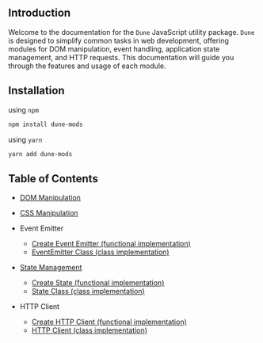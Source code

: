 ## Introduction

Welcome to the documentation for the `Dune` JavaScript utility package. `Dune` is designed to simplify common tasks in web development, offering modules for DOM manipulation, event handling, application state management, and HTTP requests. This documentation will guide you through the features and usage of each module.

## Installation

using `npm`

```bash
npm install dune-mods
```

using `yarn`

```bash
yarn add dune-mods
```

## Table of Contents

- [DOM Manipulation](documentation/dom.md)

- [CSS Manipulation](documentation/style-sheet.md)

- Event Emitter

  - [Create Event Emitter (functional implementation)](documentation/event-emitter.fn.md)
  - [EventEmitter Class (class implementation)](documentation/event-emitter.class.md)

- [State Management](#state-management)

  - [Create State (functional implementation)](documentation/state.fn.md)
  - [State Class (class implementation)](documentation/state.class.md)

- HTTP Client

  - [Create HTTP Client (functional implementation)](documentation/http-client.fn.md)
  - [HTTP Client (class implementation)](documentation/state.class.md)
